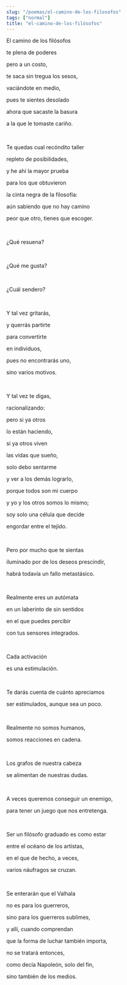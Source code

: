 ```yaml
---
slug: "/poemas/el-camino-de-los-filosofos"
tags: ["normal"]
title: "el-camino-de-los-filósofos"
---
```

El camino de los filósofos

te plena de poderes

pero a un costo,

te saca sin tregua los sesos,

vaciándote en medio,

pues te sientes desolado

ahora que sacaste la basura

a la que le tomaste cariño.

&nbsp;

Te quedas cual recóndito taller

repleto de posibilidades,

y he ahí la mayor prueba

para los que obtuvieron

la cinta negra de la filosofía:

aún sabiendo que no hay camino

peor que otro, tienes que escoger.

&nbsp;

¿Qué resuena?

&nbsp;

¿Qué me gusta?

&nbsp;

¿Cuál sendero?

&nbsp;

Y tal vez gritarás,

y querrás partirte

para convertirte

en individuos,

pues no encontrarás uno,

sino varios motivos.

&nbsp;

Y tal vez te digas,

racionalizando:

pero si ya otros

lo están haciendo,

si ya otros viven

las vidas que sueño,

solo debo sentarme

y ver a los demás lograrlo,

porque todos son mi cuerpo

y yo y los otros somos lo mismo;

soy solo una célula que decide

engordar entre el tejido.

&nbsp;

Pero por mucho que te sientas

iluminado por de los deseos prescindir,

habrá todavía un fallo metastásico.

&nbsp;

Realmente eres un autómata

en un laberinto de sin sentidos

en el que puedes percibir

con tus sensores integrados.

&nbsp;

Cada activación

es una estimulación.

&nbsp;

Te darás cuenta de cuánto apreciamos

ser estimulados, aunque sea un poco.

&nbsp;

Realmente no somos humanos,

somos reacciones en cadena.

&nbsp;

Los grafos de nuestra cabeza

se alimentan de nuestras dudas.

&nbsp;

A veces queremos conseguir un enemigo,

para tener un juego que nos entretenga.

&nbsp;

Ser un filósofo graduado es como estar

entre el océano de los artistas,

en el que de hecho, a veces,

varios náufragos se cruzan.

&nbsp;

Se enterarán que el Valhala

no es para los guerreros,

sino para los guerreros sublimes,

y allí, cuando comprendan

que la forma de luchar también importa,

no se tratará entonces,

como decía Napoleón, solo del fin,

sino también de los medios.